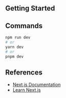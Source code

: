## Getting Started
## Commands

```bash
npm run dev
# or
yarn dev
# or
pnpm dev
```
## References

- [Next.js Documentation](https://nextjs.org/docs)
- [Learn Next.js](https://nextjs.org/learn)